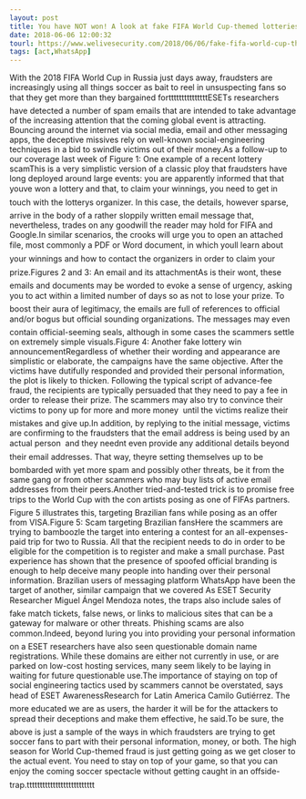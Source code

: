 ```yaml
---
layout: post
title: You have NOT won! A look at fake FIFA World Cup-themed lotteries and giveaways
date: 2018-06-06 12:00:32
tourl: https://www.welivesecurity.com/2018/06/06/fake-fifa-world-cup-themed-lotteries-giveaways/
tags: [act,WhatsApp]
---
```

With the 2018 FIFA World Cup in Russia just days away, fraudsters are increasingly using all things soccer as bait to reel in unsuspecting fans so that they get more than they bargained fortttttttttttttttESETs researchers have detected a number of spam emails that are intended to take advantage of the increasing attention that the coming global event is attracting. Bouncing around the internet via social media, email and other messaging apps, the deceptive missives rely on well-known social-engineering techniques in a bid to swindle victims out of their money.As a follow-up to our coverage last week of Figure 1: One example of a recent lottery scamThis is a very simplistic version of a classic ploy that fraudsters have long deployed around large events: you are apparently informed that that youve won a lottery and that, to claim your winnings, you need to get in touch with the lotterys organizer. In this case, the details, however sparse, arrive in the body of a rather sloppily written email message that, nevertheless, trades on any goodwill the reader may hold for FIFA and Google.In similar scenarios, the crooks will urge you to open an attached file, most commonly a PDF or Word document, in which youll learn about your winnings and how to contact the organizers in order to claim your prize.Figures 2 and 3: An email and its attachmentAs is their wont, these emails and documents may be worded to evoke a sense of urgency, asking you to act within a limited number of days so as not to lose your prize. To boost their aura of legitimacy, the emails are full of references to official and/or bogus but official sounding organizations. The messages may even contain official-seeming seals, although in some cases the scammers settle on extremely simple visuals.Figure 4: Another fake lottery win announcementRegardless of whether their wording and appearance are simplistic or elaborate, the campaigns have the same objective. After the victims have dutifully responded and provided their personal information, the plot is likely to thicken. Following the typical script of advance-fee fraud, the recipients are typically persuaded that they need to pay a fee in order to release their prize. The scammers may also try to convince their victims to pony up for more and more money  until the victims realize their mistakes and give up.In addition, by replying to the initial message, victims are confirming to the fraudsters that the email address is being used by an actual person  and they neednt even provide any additional details beyond their email addresses. That way, theyre setting themselves up to be bombarded with yet more spam and possibly other threats, be it from the same gang or from other scammers who may buy lists of active email addresses from their peers.Another tried-and-tested trick is to promise free trips to the World Cup with the con artists posing as one of FIFAs partners. Figure 5 illustrates this, targeting Brazilian fans while posing as an offer from VISA.Figure 5: Scam targeting Brazilian fansHere the scammers are trying to bamboozle the target into entering a contest for an all-expenses-paid trip for two to Russia. All that the recipient needs to do in order to be eligible for the competition is to register and make a small purchase. Past experience has shown that the presence of spoofed official branding is enough to help deceive many people into handing over their personal information. Brazilian users of messaging platform WhatsApp have been the target of another, similar campaign that we covered As ESET Security Researcher Miguel Ángel Mendoza notes, the traps also include sales of fake match tickets, false news, or links to malicious sites that can be a gateway for malware or other threats. Phishing scams are also common.Indeed, beyond luring you into providing your personal information on a ESET researchers have also seen questionable domain name registrations. While these domains are either not currently in use, or are parked on low-cost hosting services, many seem likely to be laying in waiting for future questionable use.The importance of staying on top of social engineering tactics used by scammers cannot be overstated, says head of ESET AwarenessResearch for Latin America Camilo Gutiérrez. The more educated we are as users, the harder it will be for the attackers to spread their deceptions and make them effective, he said.To be sure, the above is just a sample of the ways in which fraudsters are trying to get soccer fans to part with their personal information, money, or both. The high season for World Cup-themed fraud is just getting going as we get closer to the actual event. You need to stay on top of your game, so that you can enjoy the coming soccer spectacle without getting caught in an offside-trap.tttttttttttttttttttttttttt
